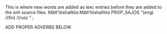 This is where new words are added as lexc entries before they are 
added to the xml source files.
Mättʼtõshalltõs:Mättʼtõshalltõs PROP_SAJOS "(eng) /(fin) /(rus) " ;


ADD PROPER ADVERBS BELOW











